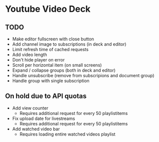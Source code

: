 # Youtube Video Deck

## TODO
- Make editor fullscreen with close button
- Add channel image to subscriptions (in deck and editor)
- Limit refresh time of cached requests
- Add video length
- Don't hide player on error
- Scroll per horizontal item (on small screens)
- Expand / collapse groups (both in deck and editor)
- Handle unsubscribe (remove from subscripions and document group)
- Handle group with single subscription

## On hold due to API quotas
- Add view counter
  - Requires additional request for every 50 playlistitems
- Fix upload date for livestreams
  - Requires additional request for every 50 playlistitems
- Add watched video bar
  - Requires loading entire watched videos playlist
